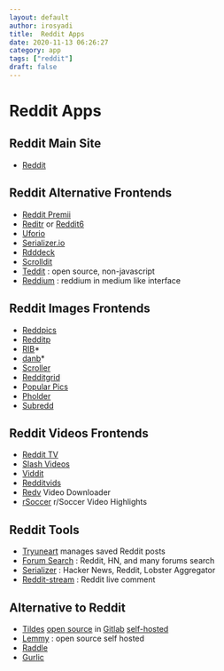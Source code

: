 ```yaml
---
layout: default
author: irosyadi
title:  Reddit Apps
date: 2020-11-13 06:26:27
category: app
tags: ["reddit"]
draft: false
---
```


# Reddit Apps

## Reddit Main Site
- [Reddit](https://old.reddit.com/)

## Reddit Alternative Frontends
- [Reddit Premii](https://reddit.premii.com/)
- [Reditr](https://reditr.com/) or [Reddit6](https://reddit6.com/#/Stream)
- [Uforio](https://web.uforio.com/)
- [Serializer.io](https://serializer.io/)
- [Rdddeck](https://rdddeck.com/)
- [Scrolldit](https://www.scrolldit.com/)
- [Teddit](https://teddit.net/) : open source, non-javascript
- [Reddium](https://reddium.vercel.app/) : reddium in medium like interface

## Reddit Images Frontends
- [Reddpics](https://reddpics.com/)
- [Redditp](https://www.redditp.com/)
- [RIB](https://rib.darkmirage.com/)*
- [danb](https://danb.me/viewr/)*
- [Scroller](https://scrolller.com/)
- [Redditgrid](https://www.redditgrid.com/)
- [Popular Pics](https://popular.pics/)
- [Pholder](https://pholder.com/)
- [Subredd](https://www.subredd.com)

## Reddit Videos Frontends
- [Reddit TV](https://redditv.ca/)
- [Slash Videos](https://arbazsiddiqui.github.io/rSlashVideos/)
- [Viddit](https://viddit.app/)
- [Redditvids](https://redditvids.com/)
- [Redv](https://redv.co/) Video Downloader
- [rSoccer](https://rsoccer.live/) r/Soccer Video Highlights

## Reddit Tools
- [Tryuneart](https://app.tryunearth.com/) manages saved Reddit posts
- [Forum Search](https://forumsearch.io/) : Reddit, HN, and many forums search
- [Serializer](http://serializer.io/) : Hacker News, Reddit, Lobster Aggregator
- [Reddit-stream](https://reddit-stream.com/) : Reddit live comment

## Alternative to Reddit
- [Tildes](https://tildes.net/) [open source](https://blog.tildes.net/open-source) in [Gitlab](https://gitlab.com/tildes/tildes) [self-hosted](https://docs.tildes.net/instructions/development-setup)
- [Lemmy](https://dev.lemmy.ml/) : open source self hosted
- [Raddle](https://raddle.me/)
- [Gurlic](https://gurlic.com/)
